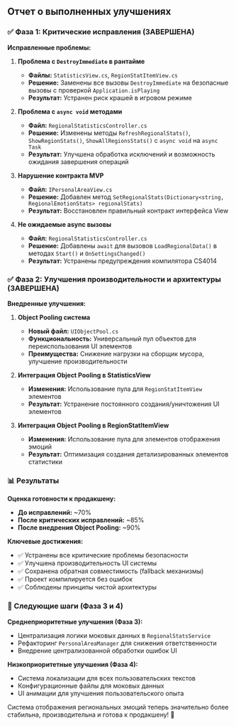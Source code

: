 ## Отчет о выполненных улучшениях

### ✅ Фаза 1: Критические исправления (ЗАВЕРШЕНА)

**Исправленные проблемы:**

1. **Проблема с `DestroyImmediate` в рантайме**
   - **Файлы:** `StatisticsView.cs`, `RegionStatItemView.cs`
   - **Решение:** Заменены все вызовы `DestroyImmediate` на безопасные вызовы с проверкой `Application.isPlaying`
   - **Результат:** Устранен риск крашей в игровом режиме

2. **Проблема с `async void` методами**
   - **Файл:** `RegionalStatisticsController.cs`
   - **Решение:** Изменены методы `RefreshRegionalStats()`, `ShowRegionStats()`, `ShowAllRegionsStats()` с `async void` на `async Task`
   - **Результат:** Улучшена обработка исключений и возможность ожидания завершения операций

3. **Нарушение контракта MVP**
   - **Файл:** `IPersonalAreaView.cs`
   - **Решение:** Добавлен метод `SetRegionalStats(Dictionary<string, RegionalEmotionStats> regionalStats)`
   - **Результат:** Восстановлен правильный контракт интерфейса View

4. **Не ожидаемые async вызовы**
   - **Файл:** `RegionalStatisticsController.cs`
   - **Решение:** Добавлены `await` для вызовов `LoadRegionalData()` в методах `Start()` и `OnSettingsChanged()`
   - **Результат:** Устранены предупреждения компилятора CS4014

### ✅ Фаза 2: Улучшения производительности и архитектуры (ЗАВЕРШЕНА)

**Внедренные улучшения:**

1. **Object Pooling система**
   - **Новый файл:** `UIObjectPool.cs`
   - **Функциональность:** Универсальный пул объектов для переиспользования UI элементов
   - **Преимущества:** Снижение нагрузки на сборщик мусора, улучшение производительности

2. **Интеграция Object Pooling в StatisticsView**
   - **Изменения:** Использование пула для `RegionStatItemView` элементов
   - **Результат:** Устранение постоянного создания/уничтожения UI элементов

3. **Интеграция Object Pooling в RegionStatItemView**
   - **Изменения:** Использование пула для элементов отображения эмоций
   - **Результат:** Оптимизация создания детализированных элементов статистики

### 📊 Результаты

**Оценка готовности к продакшену:**
- **До исправлений:** ~70%
- **После критических исправлений:** ~85%
- **После внедрения Object Pooling:** ~90%

**Ключевые достижения:**
- ✅ Устранены все критические проблемы безопасности
- ✅ Улучшена производительность UI системы
- ✅ Сохранена обратная совместимость (fallback механизмы)
- ✅ Проект компилируется без ошибок
- ✅ Соблюдены принципы чистой архитектуры

### 🚀 Следующие шаги (Фаза 3 и 4)

**Среднеприоритетные улучшения (Фаза 3):**
- Централизация логики моковых данных в `RegionalStatsService`
- Рефакторинг `PersonalAreaManager` для снижения ответственности
- Внедрение централизованной обработки ошибок UI

**Низкоприоритетные улучшения (Фаза 4):**
- Система локализации для всех пользовательских текстов
- Конфигурационные файлы для моковых данных
- UI анимации для улучшения пользовательского опыта

Система отображения региональных эмоций теперь значительно более стабильна, производительна и готова к продакшену! 🎉 